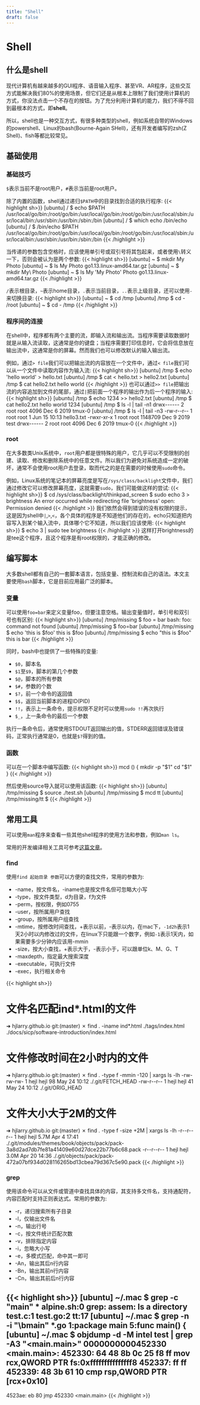 ```yaml
---
title: "Shell"
draft: false
---
```



# Shell

什么是shell
-------

现代计算机有越来越多的GUI程序、语音输入程序、甚至VR、AR程序，这些交互方式能解决我们80%的使用场景，但它们还是从根本上限制了我们使用计算机的方式，你没法点击一个不存在的按钮。为了充分利用计算机的能力，我们不得不回到最根本的方式，即**shell**。

所以，shell也是一种交互方式，有很多种类型的shell，例如系统自带的Windows的powershell、Linux的bash(Bourne-Again SHell)，还有开发者编写的zsh(Z Shell)、fish等都比较常见。


基础使用
-------

### 基础技巧
`$`表示当前不是root用户，`#`表示当前是root用户。

除了内置的函数，shell通过递归`$PATH`中的目录找到合适的执行程序:
{{< highlight sh>}}
[ubuntu] / $ echo $PATH
/usr/local/go/bin:/root/go/bin:/usr/local/go/bin:/root/go/bin:/usr/local/sbin:/usr/local/bin:/usr/sbin:/usr/bin:/sbin:/bin
[ubuntu] / $ which echo
/bin/echo
[ubuntu] / $ /bin/echo $PATH
/usr/local/go/bin:/root/go/bin:/usr/local/go/bin:/root/go/bin:/usr/local/sbin:/usr/local/bin:/usr/sbin:/usr/bin:/sbin:/bin
{{< /highlight >}}

当传递的参数包含空格时，应该使用单引号或双引号将其包起来，或者使用`\`转义一下，否则会被认为是两个参数:
{{< highlight sh>}}
[ubuntu] ~ $ mkdir My Photo
[ubuntu] ~ $ ls
My  Photo  go1.13.linux-amd64.tar.gz
[ubuntu] ~ $ mkdir My\ Photo
[ubuntu] ~ $ ls
 My  'My Photo'   Photo   go1.13.linux-amd64.tar.gz
{{< /highlight >}}

`/`表示根目录，`~`表示home目录，`.`表示当前目录，`..`表示上级目录，还可以使用`-`来切换目录:
{{< highlight sh>}}
[ubuntu] ~ $ cd /tmp
[ubuntu] /tmp $ cd -
/root
[ubuntu] ~ $ cd -
/tmp
{{< /highlight >}}

### 程序间的连接
在shell中，程序都有两个主要的流，即输入流和输出流。当程序需要读取数据时就是从输入流读取，这通常是你的键盘；当程序需要打印信息时，它会将信息放在输出流中，这通常是你的屏幕。然而我们也可以修改默认的输入输出流。

例如，通过`> file`我们可以把输出流的内容放在一个文件中，通过`< file`我们可以从一个文件中读取内容作为输入流:
{{< highlight sh>}}
[ubuntu] /tmp $ echo 'hello world' > hello.txt
[ubuntu] /tmp $ cat < hello.txt > hello2.txt
[ubuntu] /tmp $ cat hello2.txt
hello world
{{< /highlight >}}
也可以通过`>> file`把输出流的内容追加到文件的尾部，通过`|`把前面一个程序的输出作为后一个程序的输入:
{{< highlight sh>}}
[ubuntu] /tmp $ echo 1234 >> hello2.txt
[ubuntu] /tmp $ cat hello2.txt
hello world
1234
[ubuntu] /tmp $ ls -l | tail -n1
drwx------  2 root root    4096 Dec  6  2019 tmux-0
[ubuntu] /tmp $ ls -l | tail -n3
-rw-r--r--  1 root root       1 Jun 15 10:13 hello3.txt
-rwxr-xr-x  1 root root 1148709 Dec  9  2019 test
drwx------  2 root root    4096 Dec  6  2019 tmux-0
{{< /highlight >}}

### root
在大多数类Unix系统中，`root`用户都是很特殊的用户，它几乎可以不受限制的创建、读取、修改和删除系统中的任意文件。所以我们为避免对系统造成一定的破坏，通常不会使用root用户去登录，取而代之的是在需要的时候使用`sudo`命令。

例如，Linux系统的笔记本的屏幕亮度是写在`/sys/class/backlight`文件中，我们通过修改它可以修改屏幕亮度，这就需要`sudo`，我们可能做这样的尝试:
{{< highlight sh>}}
$ cd /sys/class/backlight/thinkpad_screen
$ sudo echo 3 > brightness
An error occurred while redirecting file 'brightness'
open: Permission denied
{{< /highlight >}}
我们依然会得到错误的没有权限的提示，这是因为shell中`|`,`>`,`<`，各个具体的程序是不知道他们的存在的，echo只知道把内容写入到某个输入流中，具体哪个它不知道，所以我们应该使用:
{{< highlight sh>}}
$ echo 3 | sudo tee brightness
{{< /highlight >}}
这样打开brightness的是tee这个程序，且这个程序是有root权限的，才能正确的修改。


编写脚本
-------

大多数shell都有自己的一套脚本语言，包括变量、控制流和自己的语法。本文主要使用`bash`脚本，它是目前应用最广泛的脚本。

### 变量
可以使用`foo=bar`来定义变量foo，但要注意空格。输出变量值时，单引号和双引号也有区别:
{{< highlight sh>}}
[ubuntu] /tmp/missing $ foo = bar
bash: foo: command not found
[ubuntu] /tmp/missing $ foo=bar
[ubuntu] /tmp/missing $ echo 'this is $foo'
this is $foo
[ubuntu] /tmp/missing $ echo "this is $foo"
this is bar
{{< /highlight >}}

同时，bash中也提供了一些特殊的变量:
* `$0`，脚本名
* `$1`至`$9`，脚本的第几个参数
* `$@`，脚本的所有参数
* `$#`，参数的个数
* `$?`，前一个命令的返回值
* `$$`，返回当前脚本的进程ID(PID)
* `!!`，表示上一条命令，提示权限不足时可以使用`sudo !!`再次执行
* `$_`，上一条命令的最后一个参数

执行一条命令后，通常使用STDOUT返回输出的值，STDERR返回错误及错误码，正常执行通常是0，也就是`$?`得到的值。

### 函数
可以在一个脚本中编写函数:
{{< highlight sh>}}
mcd () {
    mkdir -p "$1"
    cd "$1"
}
{{< /highlight >}}

然后使用source导入就可以使用该函数:
{{< highlight sh>}}
[ubuntu] /tmp/missing $ source ./test.sh
[ubuntu] /tmp/missing $ mcd tt
[ubuntu] /tmp/missing/tt $
{{< /highlight >}}


常用工具
-------

可以使用`man`程序来查看一些其他shell程序的使用方法和参数，例如`man ls`。

常用的开发编译相关工具可参考[这篇文章](/docs/other/tools)。

### find
使用`find 起始目录 参数`可以方便的查找文件，常用的参数为:

* -name，按文件名，-iname也是按文件名但可忽略大小写
* -type，按文件类型，d为目录，f为文件
* -perm，按权限，例如0755
* -user，按所属用户查找
* -group，按所属用户组查找
* -mtime，按修改时间查找，+表示以前，-表示以内，在mac下，`-1d2h`表示1天2小时以内修改过的文件，在linux下只能跟一个数字，例如`-1`表示1天内，如果需要多少分钟内应该用-mmin
* -size，按大小查找，+表示大于，-表示小于，可以跟单位k、M、G、T
* -maxdepth，指定最大搜索深度
* -executable，可执行文件
* -exec，执行相关命令

{{< highlight sh>}}
# 文件名匹配ind*.html的文件
➜  hjlarry.github.io git:(master) ✗ find . -iname ind*.html
./tags/index.html
./docs/sicp/software-introduction/index.html
# 文件修改时间在2小时内的文件
➜  hjlarry.github.io git:(master) ✗ find . -type f -mmin -120 | xargs ls -lh
-rw-rw-rw- 1 hejl hejl   98 May 24 10:12 ./.git/FETCH_HEAD
-rw-r--r-- 1 hejl hejl   41 May 24 10:12 ./.git/ORIG_HEAD
# 文件大小大于2M的文件
➜  hjlarry.github.io git:(master) ✗ find . -type f -size +2M | xargs ls -lh
-r--r--r-- 1 hejl hejl 5.7M Apr  4 17:41 ./.git/modules/themes/book/objects/pack/pack-3a8d2ad7db7fe81a41409e60d27dce22b77b6c68.pack
-r--r--r-- 1 hejl hejl 3.0M Apr 20 14:36 ./.git/objects/pack/pack-472a07bf934d028116265bd13cbea79d367c5e90.pack
{{< /highlight >}}

### grep
使用该命令可以从文件或管道中查找具体的内容，其支持多文件名，支持通配符，内容匹配时支持正则表达式。常用的参数为:

* -r，递归搜索所有子目录
* -l，仅输出文件名
* -n，输出行号
* -c，按文件统计匹配次数
* -v，排除指定内容
* -i，忽略大小写
* -e，多模式匹配，命中其一即可
* -An，输出其后n行内容
* -Bn，输出其前n行内容
* -Cn，输出其前后n行内容

{{< highlight sh>}}
[ubuntu] ~/.mac $ grep -c "main" *
alpine.sh:0
grep: assem: Is a directory
test.c:1
test.go:2
tt:17
[ubuntu] ~/.mac $ grep -n -i "\bmain" *.go
1:package main
5:func main() {
[ubuntu] ~/.mac $ objdump -d -M intel test | grep -A3 "<main.main>"
0000000000452330 <main.main>:
  452330:	64 48 8b 0c 25 f8 ff 	mov    rcx,QWORD PTR fs:0xfffffffffffffff8
  452337:	ff ff
  452339:	48 3b 61 10          	cmp    rsp,QWORD PTR [rcx+0x10]
--
  4523ae:	eb 80                	jmp    452330 <main.main>
{{< /highlight >}}